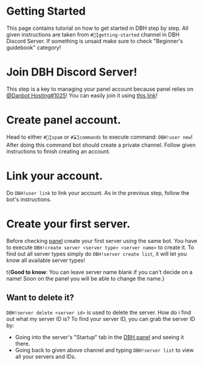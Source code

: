 # Getting Started

This page contains tutorial on how to get started in DBH step by step. All given instructions are taken from `#📗╏getting-started` channel in DBH Discord Server. If something is unsaid make sure to check "Beginner's guidebook" category!

# Join DBH Discord Server!

This step is a key to managing your panel account because panel relies on [@Danbot Hosting#1025](https://discord.com/users/640161047671603205)! You can easily join it using [this link](https://discord.gg/dbh)!

# Create panel account.

Head to either `#🤷╏spam` or `#⌛╏commands` to execute command: `DBH!user new`! After doing this command bot should create a private channel. Follow given instructions to finish creating an account.

# Link your account.

Do `DBH!user link` to link your account. As in the previous step, follow the bot's instructions.

# Create your first server.

Before checking [panel](https://panel.danbot.host/) create your first server using the same bot. You have to execute `DBH!create server <server type> <server name>` to create it. To find out all server types simply do `DBH!server create list`, it will let you know all available server types!

t{**Good to know**: You can leave server name blank if you can't decide on a name! Soon on the panel you will be able to change the name.}

## Want to delete it?

`DBH!server delete <server id>` is used to delete the server. How do i find out what my server ID is? To find your server ID, you can grab the server ID by:
 * Going into the server's "Startup" tab in the [DBH panel](https://panel.danbot.host/) and seeing it there.
 * Going back to given above channel and typing `DBH!server list` to view all your servers and IDs.

